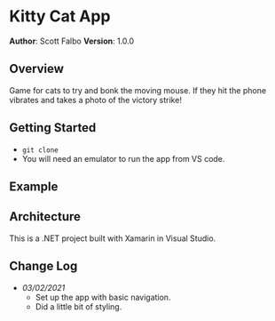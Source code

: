 # Kitty Cat App

**Author**: Scott Falbo
**Version**: 1.0.0 

## Overview
Game for cats to try and bonk the moving mouse.  If they hit the phone vibrates and takes a photo of the victory strike!

## Getting Started
+ `git clone`
+ You will need an emulator to run the app from VS code.

## Example
<!-- Show them what looks like and how how to use the application.  -->

## Architecture
This is a .NET project built with Xamarin in Visual Studio.

## Change Log
+ *03/02/2021* 
  + Set up the app with basic navigation.
  + Did a little bit of styling.

